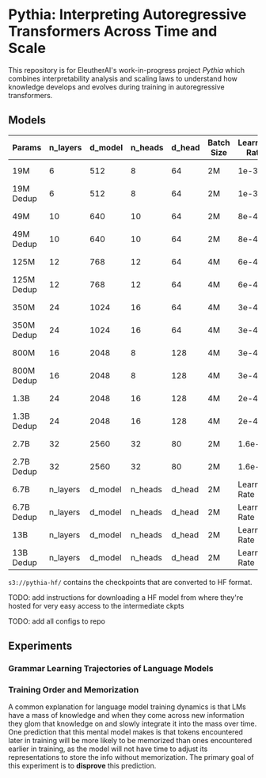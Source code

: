 # Pythia: Interpreting Autoregressive Transformers Across Time and Scale

This repository is for EleutherAI's work-in-progress project *Pythia* which combines interpretability analysis and scaling laws to understand how knowledge develops and evolves during training in autoregressive transformers.

## Models

| Params      | n_layers |d_model      | n_heads |d_head      | Batch Size |Learning Rate| Checkpoints | Evaluations|
| ----------- | -------- |------------ | ------- |----------- | ---------- |------------ | ---------- | --------------- |
| 19M         | 6        | 512         | 8       | 64         | 2M         | 1e-3        | ---------- | --------------- |
| 19M Dedup   | 6        | 512         | 8       | 64         | 2M         | 1e-3        | ---------- | --------------- |
| 49M         | 10       | 640         | 10      | 64         | 2M         | 8e-4        | ---------- | --------------- |
| 49M Dedup   | 10       | 640         | 10      | 64         | 2M         | 8e-4        | ---------- | --------------- |
| 125M        | 12       | 768         | 12      | 64         | 4M         | 6e-4        | ---------- | --------------- |
| 125M Dedup  | 12       | 768         | 12      | 64         | 4M         | 6e-4        | ---------- | --------------- |
| 350M        | 24       | 1024        | 16      | 64         | 4M         | 3e-4        | ---------- | --------------- |
| 350M Dedup  | 24       | 1024        | 16      | 64         | 4M         | 3e-4        | ---------- | --------------- |
| 800M        | 16       | 2048        | 8       | 128        | 4M         | 3e-4        | ---------- | --------------- |
| 800M Dedup  | 16       | 2048        | 8       | 128        | 4M         | 3e-4        | ---------- | --------------- |
| 1.3B        | 24       | 2048        | 16      | 128        | 4M         | 2e-4        | ---------- | --------------- |
| 1.3B Dedup  | 24       | 2048        | 16      | 128        | 4M         | 2e-4        | ---------- | --------------- |
| 2.7B        | 32       | 2560        | 32      | 80         | 2M         | 1.6e-4      | ---------- | --------------- |
| 2.7B Dedup  | 32       | 2560        | 32      | 80         | 2M         | 1.6e-4      | ---------- | --------------- |
| 6.7B        | n_layers |d_model      | n_heads |d_head      | 2M         |Learning Rate| ---------- | --------------- |
| 6.7B Dedup  | n_layers |d_model      | n_heads |d_head      | 2M         |Learning Rate| ---------- | --------------- |
| 13B         | n_layers |d_model      | n_heads |d_head      | 2M         |Learning Rate| ---------- | --------------- |
| 13B Dedup   | n_layers |d_model      | n_heads |d_head      | 2M         |Learning Rate| ---------- | --------------- |


`s3://pythia-hf/` contains the checkpoints that are converted to HF format.


TODO: add instructions for downloading a HF model from where they're hosted for very easy access to the intermediate ckpts

TODO: add all configs to repo




## Experiments 

### Grammar Learning Trajectories of Language Models

### Training Order and Memorization

A common explanation for language model training dynamics is that LMs have a mass of knowledge and when they come across new information they glom that knowledge on and slowly integrate it into the mass over time. One prediction that this mental model makes is that tokens encountered later in training will be more likely to be memorized than ones encountered earlier in training, as the model will not have time to adjust its representations to store the info without memorization. The primary goal of this experiment is to **disprove** this prediction.
